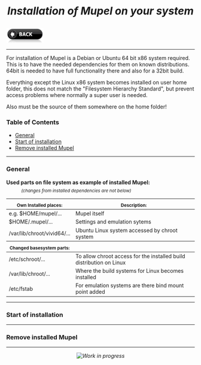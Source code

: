 # *<p align="center">Installation of Mupel on your system</p>*
[<img src="../icons/back-button.png" alt="Back" width="100" height="40">](readme.md) 

-------------

For installation of Mupel is a Debian or Ubuntu 64 bit x86 system required. This is to have the needed dependencies for
them on known distributions. 64bit is needed to have full functionality there and also for a 32bit build.

Everything except the Linux x86 system becomes installed on user home folder, this does not match the "Filesystem
Hierarchy Standard", but prevent access problems where normally a super user is needed.

Also must be the source of them somewhere on the home folder!

### Table of Contents
 - [General](#general)
 - [Start of installation](#start-of-installation)
 - [Remove installed Mupel](#remove-installed-Mupel)

-------------
### General
<table>
    <dt><b>Used parts on file system as example of installed Mupel: </b></dt>
    <dd><sub><i>(changes from installed dependencies are not below)</i></sub></dd>
    <thead>
        <tr>
          <th><sub>Own Installed places:</sub></th>
          <th><sub>Description:</sub></th>
        </tr>
    </thead>
    <tr>
        <td>e.g. $HOME/mupel/...</td>
        <td>Mupel itself</td>
    </tr>
    <tr>
        <td>$HOME/.mupel/...</td>
        <td>Settings and emulation sytems</td>
    </tr>
    <tr>
        <td>/var/lib/chroot/vivid64/...</td>
        <td>Ubuntu Linux system accessed by chroot system</td>
    </tr>
    <thead>
        <tr>
          <th><sub>Changed basesystem parts:</sub></th>
          <th></th>
        </tr>
    </thead>
    <tr>
        <td>/etc/schroot/...</td>
        <td>To allow chroot access for the installed build distribution on Linux</td>
    </tr>
    <tr>
        <td>/var/lib/chroot/...</td>
        <td>Where the build systems for Linux becomes installed</td>
    </tr>
    <tr>
        <td>/etc/fstab</td>
        <td>For emulation systems are there bind mount point added</td>
    </tr>
</table>

-------------
### Start of installation

-------------
### Remove installed Mupel

-------------
*<p align="center">![Work in progress](http://img.shields.io/badge/work_in-progress-lightgray.svg)</p>*
